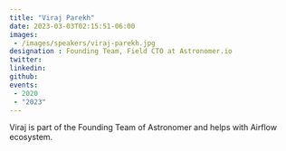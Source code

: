 ```yaml
---
title: "Viraj Parekh"
date: 2023-03-03T02:15:51-06:00
images: 
 - /images/speakers/viraj-parekh.jpg
designation : Founding Team, Field CTO at Astronomer.io
twitter: 
linkedin: 
github: 
events:
 - 2020
 - "2023"
---
```


Viraj is part of the Founding Team of Astronomer and helps with Airflow ecosystem.

